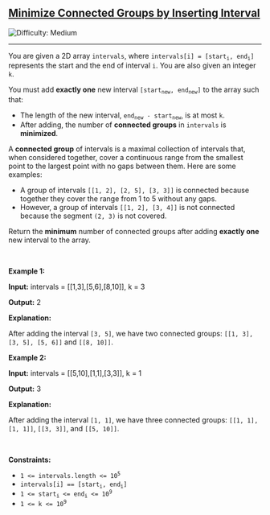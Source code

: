 <h2><a href="https://leetcode.com/problems/minimize-connected-groups-by-inserting-interval">Minimize Connected Groups by Inserting Interval</a></h2> <img src='https://img.shields.io/badge/Difficulty-Medium-orange' alt='Difficulty: Medium' /><hr><p>You are given a 2D array <code>intervals</code>, where <code>intervals[i] = [start<sub>i</sub>, end<sub>i</sub>]</code> represents the start and the end of interval <code>i</code>. You are also given an integer <code>k</code>.</p>

<p>You must add <strong>exactly one</strong> new interval <code>[start<sub>new</sub>, end<sub>new</sub>]</code> to the array such that:</p>

<ul>
	<li>The length of the new interval, <code>end<sub>new</sub> - start<sub>new</sub></code>, is at most <code>k</code>.</li>
	<li>After adding, the number of <strong>connected groups</strong> in <code>intervals</code> is <strong>minimized</strong>.</li>
</ul>

<p>A <strong>connected group</strong> of intervals is a maximal collection of intervals that, when considered together, cover a continuous range from the smallest point to the largest point with no gaps between them. Here are some examples:</p>

<ul>
	<li>A group of intervals <code>[[1, 2], [2, 5], [3, 3]]</code> is connected because together they cover the range from 1 to 5 without any gaps.</li>
	<li>However, a group of intervals <code>[[1, 2], [3, 4]]</code> is not connected because the segment <code>(2, 3)</code> is not covered.</li>
</ul>

<p>Return the <strong>minimum</strong> number of connected groups after adding <strong>exactly one</strong> new interval to the array.</p>

<p>&nbsp;</p>
<p><strong class="example">Example 1:</strong></p>

<div class="example-block">
<p><strong>Input:</strong> <span class="example-io">intervals = [[1,3],[5,6],[8,10]], k = 3</span></p>

<p><strong>Output:</strong> <span class="example-io">2</span></p>

<p><strong>Explanation:</strong></p>

<p>After adding the interval <code>[3, 5]</code>, we have two connected groups: <code>[[1, 3], [3, 5], [5, 6]]</code> and <code>[[8, 10]]</code>.</p>
</div>

<p><strong class="example">Example 2:</strong></p>

<div class="example-block">
<p><strong>Input:</strong> <span class="example-io">intervals = [[5,10],[1,1],[3,3]], k = 1</span></p>

<p><strong>Output:</strong> <span class="example-io">3</span></p>

<p><strong>Explanation:</strong></p>

<p>After adding the interval <code>[1, 1]</code>, we have three connected groups: <code>[[1, 1], [1, 1]]</code>, <code>[[3, 3]]</code>, and <code>[[5, 10]]</code>.</p>
</div>

<p>&nbsp;</p>
<p><strong>Constraints:</strong></p>

<ul>
	<li><code>1 &lt;= intervals.length &lt;= 10<sup>5</sup></code></li>
	<li><code>intervals[i] == [start<sub>i</sub>, end<sub>i</sub>]</code></li>
	<li><code>1 &lt;= start<sub>i</sub> &lt;= end<sub>i</sub> &lt;= 10<sup>9</sup></code></li>
	<li><code>1 &lt;= k &lt;= 10<sup>9</sup></code></li>
</ul>

